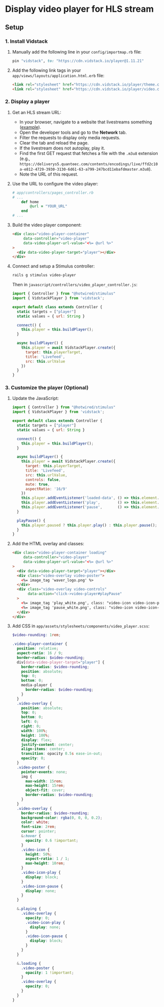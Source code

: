 # Display video player for HLS stream

## Setup

### 1. Install Vidstack

1. Manually add the following line in your `config/importmap.rb` file:
    ```ruby
    pin "vidstack", to: "https://cdn.vidstack.io/player@1.11.21"
    ```

2. Add the following link tags in your `app/views/layouts/application.html.erb` file:
    ```html
    <link rel="stylesheet" href="https://cdn.vidstack.io/player/theme.css@1.11.21" />
    <link rel="stylesheet" href="https://cdn.vidstack.io/player/video.css@1.11.21" />
    ```

### 2. Display a player

1. Get an HLS stream URL:
    - In your browser, navigate to a website that livestreams something ([example](https://www.biarritz.fr/les-webcams/grande-plage-1)).
    - Open the developer tools and go to the **Network** tab.
    - Filter the requests to display only media requests.
    - Clear the tab and reload the page.
    - If the livestream does not autoplay, play it.
    - Find the first GET request that fetches a file with the `.m3u8` extension (e.g., `https://deliverys5.quanteec.com/contents/encodings/live/ffd2c10a-e812-4729-3930-3130-6d61-63-a799-247bcd11ebafdmaster.m3u8`).
    - Note the URL of this request.

2. Use the URL to configure the video player:
    ```ruby
    # app/controllers/pages_controller.rb
    # ...
        def home
            @url = "YOUR_URL"
        end
    # ...
    ```

3. Build the video player component:
    ```html
    <div class="video-player-container"
         data-controller="video-player"
         data-video-player-url-value="<%= @url %>"
    >
      <div data-video-player-target="player"></div>
    </div>
    ```

4. Connect and setup a Stimulus controller:
    ```bash
    rails g stimulus video-player
    ```

    Then in `javascript/controllers/video_player_controller.js`:
    ```javascript
    import { Controller } from "@hotwired/stimulus"
    import { VidstackPlayer } from 'vidstack';

    export default class extends Controller {
      static targets = ["player"]
      static values = { url: String }

      connect() {
        this.player = this.buildPlayer();
      }

      async buildPlayer() {
        this.player = await VidstackPlayer.create({
          target: this.playerTarget,
          title: 'Livefeed',
          src: this.urlValue
        })
      }
    }
    ```

### 3. Customize the player (Optional)

1. Update the JavaScript:
    ```javascript
    import { Controller } from "@hotwired/stimulus"
    import { VidstackPlayer } from 'vidstack';

    export default class extends Controller {
      static targets = ["player"]
      static values = { url: String }

      connect() {
        this.player = this.buildPlayer();
      }

      async buildPlayer() {
        this.player = await VidstackPlayer.create({
          target: this.playerTarget,
          title: 'Livefeed',
          src: this.urlValue,
          controls: false,
          mute: true,
          aspectRatio: '16/9'
        })
        this.player.addEventListener('loaded-data', () => this.element.classList.remove('loading') );
        this.player.addEventListener('play',        () => this.element.classList.add('playing') );
        this.player.addEventListener('pause',       () => this.element.classList.remove('playing') );
      }

      playPause() {
        this.player.paused ? this.player.play() : this.player.pause();
      }
    }
    ```

2. Add the HTML overlay and classes:
    ```html
    <div class="video-player-container loading"
         data-controller="video-player"
         data-video-player-url-value="<%= @url %>"
    >
      <div data-video-player-target="player"></div>
      <div class="video-overlay video-poster">
        <%= image_tag 'waver_logo.png' %>
      </div>
      <div class="video-overlay video-controls"
           data-action="click->video-player#playPause"
      >
        <%= image_tag 'play_white.png', class: "video-icon video-icon-play" %>
        <%= image_tag 'pause_white.png', class: "video-icon video-icon-pause" %>
      </div>
    </div>
    ```

3. Add CSS in `app/assets/stylesheets/components/video_player.scss`:
    ```scss
    $video-rounding: 1rem;

    .video-player-container {
      position: relative;
      aspect-ratio: 16 / 9;
      border-radius: $video-rounding;
      div[data-video-player-target="player"] {
        border-radius: $video-rounding;
        position: absolute;
        top: 0;
        bottom: 0;
        media-player {
          border-radius: $video-rounding;
        }
      }
      .video-overlay {
        position: absolute;
        top: 0;
        bottom: 0;
        left: 0;
        right: 0;
        width: 100%;
        height: 100%;
        display: flex;
        justify-content: center;
        align-items: center;
        transition: opacity 0.5s ease-in-out;
        opacity: 0;
      }
      .video-poster {
        pointer-events: none;
        img {
          max-width: 15rem;
          max-height: 15rem;
          object-fit: cover;
          border-radius: $video-rounding;
        }
      }
      .video-overlay {
        border-radius: $video-rounding;
        background-color: rgba(0, 0, 0, 0.2);
        color: white;
        font-size: 2rem;
        cursor: pointer;
        &:hover {
          opacity: 0.6 !important;
        }
        .video-icon {
          height: 50%;
          aspect-ratio: 1 / 1;
          max-height: 10rem;
        }
        .video-icon-play {
          display: block;
        }
        .video-icon-pause {
          display: none;
        }
      }

      &.playing {
        .video-overlay {
          opacity: 0;
          .video-icon-play {
            display: none;
          }
          .video-icon-pause {
            display: block;
          }
        }
      }

      &.loading {
        .video-poster {
          opacity: 1 !important;
        }
        .video-overlay {
          opacity: 0;
        }
      }
    }
    ```

